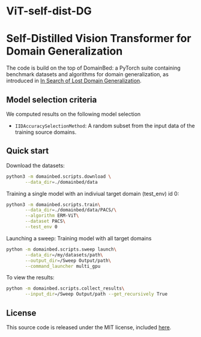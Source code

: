 # ViT-self-dist-DG
# Self-Distilled Vision Transformer for Domain Generalization

The code is build on the top of DomainBed: a PyTorch suite containing benchmark datasets and algorithms for domain generalization, as introduced in [In Search of Lost Domain Generalization](https://arxiv.org/abs/2007.01434).


## Model selection criteria
We computed results on the following model selection
* `IIDAccuracySelectionMethod`: A random subset from the input data of the training source domains.

## Quick start

Download the datasets:

```sh
python3 -m domainbed.scripts.download \
       --data_dir=./domainbed/data
```

Training a single model with an indiviual target domain (test_env) id 0:

```sh
python3 -m domainbed.scripts.train\
       --data_dir=./domainbed/data/PACS/\
       --algorithm ERM-ViT\
       --dataset PACS\
       --test_env 0
```

Launching a sweep: Training model with all target domains

```sh
python -m domainbed.scripts.sweep launch\
       --data_dir=/my/datasets/path\
       --output_dir=/Sweep Output/path\
       --command_launcher multi_gpu
```


To view the results:

````sh
python -m domainbed.scripts.collect_results\
       --input_dir=/Sweep Output/path --get_recursively True
````



## License

This source code is released under the MIT license, included [here](LICENSE).
